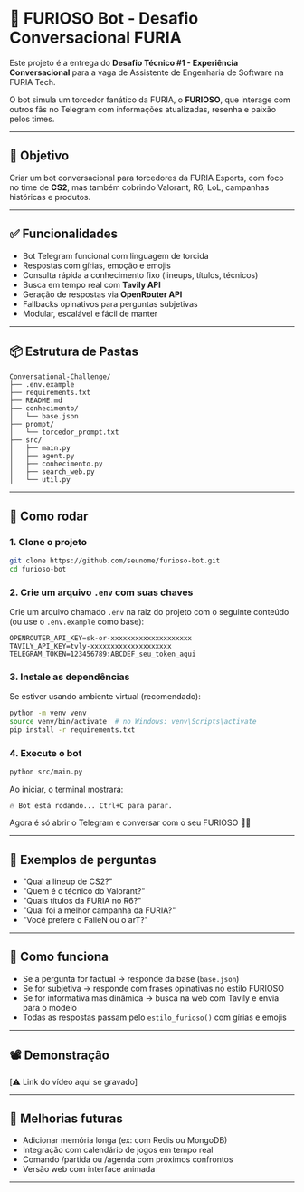 # 🤖 FURIOSO Bot - Desafio Conversacional FURIA

Este projeto é a entrega do **Desafio Técnico #1 - Experiência Conversacional** para a vaga de Assistente de Engenharia de Software na FURIA Tech.

O bot simula um torcedor fanático da FURIA, o **FURIOSO**, que interage com outros fãs no Telegram com informações atualizadas, resenha e paixão pelos times.

---

## 🎯 Objetivo

Criar um bot conversacional para torcedores da FURIA Esports, com foco no time de **CS2**, mas também cobrindo Valorant, R6, LoL, campanhas históricas e produtos.

---

## ✅ Funcionalidades

- Bot Telegram funcional com linguagem de torcida  
- Respostas com gírias, emoção e emojis  
- Consulta rápida a conhecimento fixo (lineups, títulos, técnicos)  
- Busca em tempo real com **Tavily API**  
- Geração de respostas via **OpenRouter API**  
- Fallbacks opinativos para perguntas subjetivas  
- Modular, escalável e fácil de manter  

---

## 📦 Estrutura de Pastas

```
Conversational-Challenge/
├── .env.example
├── requirements.txt
├── README.md
├── conhecimento/
│   └── base.json
├── prompt/
│   └── torcedor_prompt.txt
├── src/
│   ├── main.py
│   ├── agent.py
│   ├── conhecimento.py
│   ├── search_web.py
│   └── util.py
```

---

## 🚀 Como rodar

### 1. Clone o projeto

```bash
git clone https://github.com/seunome/furioso-bot.git
cd furioso-bot
```

### 2. Crie um arquivo `.env` com suas chaves

Crie um arquivo chamado `.env` na raiz do projeto com o seguinte conteúdo (ou use o `.env.example` como base):

```env
OPENROUTER_API_KEY=sk-or-xxxxxxxxxxxxxxxxxxxx
TAVILY_API_KEY=tvly-xxxxxxxxxxxxxxxxxxxx
TELEGRAM_TOKEN=123456789:ABCDEF_seu_token_aqui
```

### 3. Instale as dependências

Se estiver usando ambiente virtual (recomendado):

```bash
python -m venv venv
source venv/bin/activate  # no Windows: venv\Scripts\activate
pip install -r requirements.txt
```

### 4. Execute o bot

```bash
python src/main.py
```

Ao iniciar, o terminal mostrará:

```
🔥 Bot está rodando... Ctrl+C para parar.
```

Agora é só abrir o Telegram e conversar com o seu FURIOSO 🦍🔥

---

## 💬 Exemplos de perguntas

- "Qual a lineup de CS2?"
- "Quem é o técnico do Valorant?"
- "Quais títulos da FURIA no R6?"
- "Qual foi a melhor campanha da FURIA?"
- "Você prefere o FalleN ou o arT?"

---

## 🧠 Como funciona

- Se a pergunta for factual → responde da base (`base.json`)  
- Se for subjetiva → responde com frases opinativas no estilo FURIOSO  
- Se for informativa mas dinâmica → busca na web com Tavily e envia para o modelo  
- Todas as respostas passam pelo `estilo_furioso()` com gírias e emojis  

---

## 📽️ Demonstração

[⚠️ Link do vídeo aqui se gravado]

---

## 🔮 Melhorias futuras

- Adicionar memória longa (ex: com Redis ou MongoDB)  
- Integração com calendário de jogos em tempo real  
- Comando /partida ou /agenda com próximos confrontos  
- Versão web com interface animada  

---